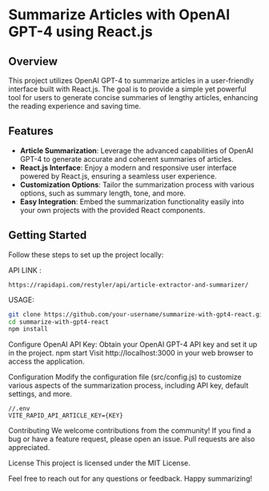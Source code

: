 # Summarize Articles with OpenAI GPT-4 using React.js

## Overview

This project utilizes OpenAI GPT-4 to summarize articles in a user-friendly interface built with React.js. The goal is to provide a simple yet powerful tool for users to generate concise summaries of lengthy articles, enhancing the reading experience and saving time.

## Features

- **Article Summarization**: Leverage the advanced capabilities of OpenAI GPT-4 to generate accurate and coherent summaries of articles.
- **React.js Interface**: Enjoy a modern and responsive user interface powered by React.js, ensuring a seamless user experience.
- **Customization Options**: Tailor the summarization process with various options, such as summary length, tone, and more.
- **Easy Integration**: Embed the summarization functionality easily into your own projects with the provided React components.

## Getting Started

Follow these steps to set up the project locally:

API LINK :
```
https://rapidapi.com/restyler/api/article-extractor-and-summarizer/
```
USAGE:
```bash
git clone https://github.com/your-username/summarize-with-gpt4-react.git
cd summarize-with-gpt4-react
npm install
```

Configure OpenAI API Key: Obtain your OpenAI GPT-4 API key and set it up in the project.
npm start
Visit http://localhost:3000 in your web browser to access the application.

Configuration
Modify the configuration file (src/config.js) to customize various aspects of the summarization process, including API key, default settings, and more.

```
//.env
VITE_RAPID_API_ARTICLE_KEY={KEY}
```
Contributing
We welcome contributions from the community! If you find a bug or have a feature request, please open an issue. Pull requests are also appreciated.

License
This project is licensed under the MIT License.

Feel free to reach out for any questions or feedback. Happy summarizing!



